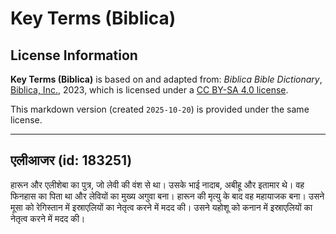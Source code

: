 # Key Terms (Biblica)

## License Information

**Key Terms (Biblica)** is based on and adapted from: _Biblica Bible Dictionary_, [Biblica, Inc.](https://www.biblica.com/), 2023, which is licensed under a [CC BY-SA 4.0 license](https://creativecommons.org/licenses/by-sa/4.0/legalcode.en).

This markdown version (created `2025-10-20`) is provided under the same license.



--------------------------------

## एलीआजर (id: 183251)

हारून और एलीशेबा का पुत्र, जो लेवी की वंश से था। उसके भाई नादाब, अबीहू और इतामार थे। वह फिनहास का पिता था और लेवियों का मुख्य अगुवा बना। हारून की मृत्यु के बाद वह महायाजक बना। उसने मूसा को रेगिस्तान में इस्राएलियों का नेतृत्व करने में मदद की। उसने यहोशू को कनान में इस्राएलियों का नेतृत्व करने में मदद की।


